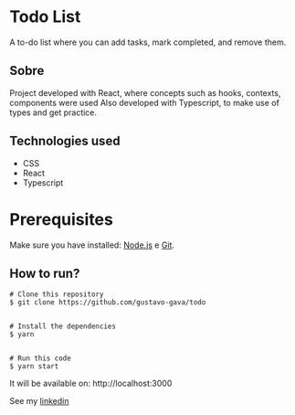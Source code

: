 # Todo List

A to-do list where you can add tasks, mark completed, and remove them.

## Sobre

Project developed with React, where concepts such as hooks, contexts, components were used
Also developed with Typescript, to make use of types and get practice.

## Technologies used

- CSS
- React
- Typescript

# Prerequisites

Make sure you have installed: [Node.js](https://nodejs.org/en/) e [Git](https://git-scm.com).

## How to run?

```
# Clone this repository
$ git clone https://github.com/gustavo-gava/todo


# Install the dependencies
$ yarn


# Run this code
$ yarn start
```
It will be available on: http://localhost:3000


See my [linkedin](https://www.linkedin.com/in/gustavo-gava)
